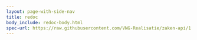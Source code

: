 ```yaml
---
layout: page-with-side-nav
title: redoc
body_include: redoc-body.html
spec-url: https://raw.githubusercontent.com/VNG-Realisatie/zaken-api/1.0.1/src/openapi.yaml
---
```

<redoc spec-url='{{ page.spec-url}}'></redoc>